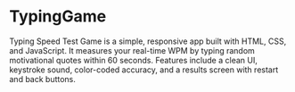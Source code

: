 # TypingGame
Typing Speed Test Game is a simple, responsive app built with HTML, CSS, and JavaScript. It measures your real-time WPM by typing random motivational quotes within 60 seconds. Features include a clean UI, keystroke sound, color-coded accuracy, and a results screen with restart and back buttons.
